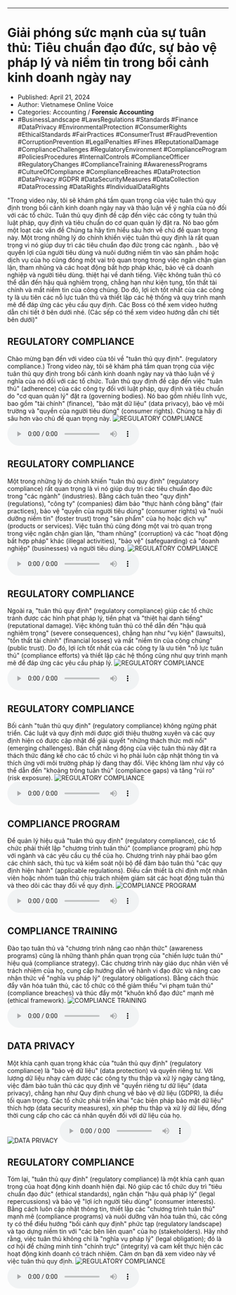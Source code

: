 
---

# Giải phóng sức mạnh của sự tuân thủ: Tiêu chuẩn đạo đức, sự bảo vệ pháp lý và niềm tin trong bối cảnh kinh doanh ngày nay

- Published: April 21, 2024
- Author: Vietnamese Online Voice
- Categories: Accounting / **Forensic Accounting**
- #BusinessLandscape #LawsRegulations #Standards #Finance #DataPrivacy #EnvironmentalProtection #ConsumerRights #EthicalStandards #FairPractices #ConsumerTrust #FraudPrevention #CorruptionPrevention #LegalPenalties #Fines #ReputationalDamage #ComplianceChallenges #RegulatoryEnvironment #ComplianceProgram #PoliciesProcedures #InternalControls #ComplianceOfficer #RegulatoryChanges #ComplianceTraining #AwarenessPrograms #CultureOfCompliance #ComplianceBreaches #DataProtection #DataPrivacy #GDPR #DataSecurityMeasures #DataCollection #DataProcessing #DataRights #IndividualDataRights

"Trong video này, tôi sẽ khám phá tầm quan trọng của việc tuân thủ quy định trong bối cảnh kinh doanh ngày nay và thảo luận về ý nghĩa của nó đối với các tổ chức. Tuân thủ quy định đề cập đến việc các công ty tuân thủ luật pháp, quy định và tiêu chuẩn do cơ quan quản lý đặt ra. Nó bao gồm một loạt các vấn đề Chúng ta hãy tìm hiểu sâu hơn về chủ đề quan trọng này. Một trong những lý do chính khiến việc tuân thủ quy định là rất quan trọng vì nó giúp duy trì các tiêu chuẩn đạo đức trong các ngành. , bảo vệ quyền lợi của người tiêu dùng và nuôi dưỡng niềm tin vào sản phẩm hoặc dịch vụ của họ cũng đóng một vai trò quan trọng trong việc ngăn chặn gian lận, tham nhũng và các hoạt động bất hợp pháp khác, bảo vệ cả doanh nghiệp và người tiêu dùng. thiệt hại về danh tiếng. Việc không tuân thủ có thể dẫn đến hậu quả nghiêm trọng, chẳng hạn như kiện tụng, tổn thất tài chính và mất niềm tin của công chúng. Do đó, lợi ích tốt nhất của các công ty là ưu tiên các nỗ lực tuân thủ và thiết lập các hệ thống và quy trình mạnh mẽ để đáp ứng các yêu cầu quy định. Các Boss có thể xem video hướng dẫn chi tiết ở bên dưới nhé. (Các sếp có thể xem video hướng dẫn chi tiết bên dưới)"


## REGULATORY COMPLIANCE

Chào mừng bạn đến với video của tôi về "tuân thủ quy định". (regulatory compliance.) Trong video này, tôi sẽ khám phá tầm quan trọng của việc tuân thủ quy định trong bối cảnh kinh doanh ngày nay và thảo luận về ý nghĩa của nó đối với các tổ chức. Tuân thủ quy định đề cập đến việc "tuân thủ" (adherence) của các công ty đối với luật pháp, quy định và tiêu chuẩn do "cơ quan quản lý" đặt ra (governing bodies). Nó bao gồm nhiều lĩnh vực, bao gồm "tài chính" (finance), "bảo mật dữ liệu" (data privacy), bảo vệ môi trường và "quyền của người tiêu dùng" (consumer rights). Chúng ta hãy đi sâu hơn vào chủ đề quan trọng này.
![REGULATORY COMPLIANCE](https://http-archiver-apis-production-80.schnworks.com/storage/images/transitions/2024-04-21/transition--584718602-Montserrat-Regular-303F9F.jpg)
<audio controls>
    <source src="https://http-archiver-apis-production-80.schnworks.com/storage/audio/file-22061862046.mp3" type="audio/mpeg">
</audio>



## REGULATORY COMPLIANCE

Một trong những lý do chính khiến "tuân thủ quy định" (regulatory compliance) rất quan trọng là vì nó giúp duy trì các tiêu chuẩn đạo đức trong "các ngành" (industries). Bằng cách tuân theo "quy định" (regulations), "công ty" (companies) đảm bảo "thực hành công bằng" (fair practices), bảo vệ "quyền của người tiêu dùng" (consumer rights) và "nuôi dưỡng niềm tin" (foster trust) trong "sản phẩm" của họ hoặc dịch vụ" (products or services). Việc tuân thủ cũng đóng một vai trò quan trọng trong việc ngăn chặn gian lận, "tham nhũng" (corruption) và các "hoạt động bất hợp pháp" khác (illegal activities), "bảo vệ" (safeguarding) cả "doanh nghiệp" (businesses) và người tiêu dùng.
![REGULATORY COMPLIANCE](https://http-archiver-apis-production-80.schnworks.com/storage/images/transitions/2024-04-21/transition--5370641513-Montserrat-SemiBold-004895.jpg)
<audio controls>
    <source src="https://http-archiver-apis-production-80.schnworks.com/storage/audio/file-29081223326.mp3" type="audio/mpeg">
</audio>



## REGULATORY COMPLIANCE

Ngoài ra, "tuân thủ quy định" (regulatory compliance) giúp các tổ chức tránh được các hình phạt pháp lý, tiền phạt và "thiệt hại danh tiếng" (reputational damage). Việc không tuân thủ có thể dẫn đến "hậu quả nghiêm trọng" (severe consequences), chẳng hạn như "vụ kiện" (lawsuits), "tổn thất tài chính" (financial losses) và mất "niềm tin của công chúng" (public trust). Do đó, lợi ích tốt nhất của các công ty là ưu tiên "nỗ lực tuân thủ" (compliance efforts) và thiết lập các hệ thống cũng như quy trình mạnh mẽ để đáp ứng các yêu cầu pháp lý.
![REGULATORY COMPLIANCE](https://http-archiver-apis-production-80.schnworks.com/storage/images/transitions/2024-04-21/transition-12337327334-Montserrat-Thin-7B1FA2.jpg)
<audio controls>
    <source src="https://http-archiver-apis-production-80.schnworks.com/storage/audio/file-29462930335.mp3" type="audio/mpeg">
</audio>



## REGULATORY COMPLIANCE

Bối cảnh "tuân thủ quy định" (regulatory compliance) không ngừng phát triển. Các luật và quy định mới được giới thiệu thường xuyên và các quy định hiện có được cập nhật để giải quyết "những thách thức mới nổi" (emerging challenges). Bản chất năng động của việc tuân thủ này đặt ra thách thức đáng kể cho các tổ chức vì họ phải luôn cập nhật thông tin và thích ứng với môi trường pháp lý đang thay đổi. Việc không làm như vậy có thể dẫn đến "khoảng trống tuân thủ" (compliance gaps) và tăng "rủi ro" (risk exposure).
![REGULATORY COMPLIANCE](https://http-archiver-apis-production-80.schnworks.com/storage/images/transitions/2024-04-21/transition--11493805715-Montserrat-ExtraBold-303F9F.jpg)
<audio controls>
    <source src="https://http-archiver-apis-production-80.schnworks.com/storage/audio/file-7396432966.mp3" type="audio/mpeg">
</audio>



## COMPLIANCE PROGRAM

Để quản lý hiệu quả "tuân thủ quy định" (regulatory compliance), các tổ chức phải thiết lập "chương trình tuân thủ" (compliance program) phù hợp với ngành và các yêu cầu cụ thể của họ. Chương trình này phải bao gồm các chính sách, thủ tục và kiểm soát nội bộ để đảm bảo tuân thủ "các quy định hiện hành" (applicable regulations). Điều cần thiết là chỉ định một nhân viên hoặc nhóm tuân thủ chịu trách nhiệm giám sát các hoạt động tuân thủ và theo dõi các thay đổi về quy định.
![COMPLIANCE PROGRAM](https://http-archiver-apis-production-80.schnworks.com/storage/images/transitions/2024-04-21/transition-63424788848-Montserrat-Bold-4A148C.jpg)
<audio controls>
    <source src="https://http-archiver-apis-production-80.schnworks.com/storage/audio/file-6582105896.mp3" type="audio/mpeg">
</audio>



## COMPLIANCE TRAINING

Đào tạo tuân thủ và "chương trình nâng cao nhận thức" (awareness programs) cũng là những thành phần quan trọng của "chiến lược tuân thủ" hiệu quả (compliance strategy). Các chương trình này giáo dục nhân viên về trách nhiệm của họ, cung cấp hướng dẫn về hành vi đạo đức và nâng cao nhận thức về "nghĩa vụ pháp lý" (regulatory obligations). Bằng cách thúc đẩy văn hóa tuân thủ, các tổ chức có thể giảm thiểu "vi phạm tuân thủ" (compliance breaches) và thúc đẩy một "khuôn khổ đạo đức" mạnh mẽ (ethical framework).
![COMPLIANCE TRAINING](https://http-archiver-apis-production-80.schnworks.com/storage/images/transitions/2024-04-21/transition--203570377-Montserrat-Bold-004895.jpg)
<audio controls>
    <source src="https://http-archiver-apis-production-80.schnworks.com/storage/audio/file-8768484087.mp3" type="audio/mpeg">
</audio>



## DATA PRIVACY

Một khía cạnh quan trọng khác của "tuân thủ quy định" (regulatory compliance) là "bảo vệ dữ liệu" (data protection) và quyền riêng tư. Với lượng dữ liệu nhạy cảm được các công ty thu thập và xử lý ngày càng tăng, việc đảm bảo tuân thủ các quy định về "quyền riêng tư dữ liệu" (data privacy), chẳng hạn như Quy định chung về bảo vệ dữ liệu (GDPR), là điều tối quan trọng. Các tổ chức phải triển khai "các biện pháp bảo mật dữ liệu" thích hợp (data security measures), xin phép thu thập và xử lý dữ liệu, đồng thời cung cấp cho các cá nhân quyền đối với dữ liệu của họ.
![DATA PRIVACY](https://http-archiver-apis-production-80.schnworks.com/storage/images/transitions/2024-04-21/transition--6390128171-Montserrat-Medium-9C27B0.jpg)
<audio controls>
    <source src="https://http-archiver-apis-production-80.schnworks.com/storage/audio/file-17466156200.mp3" type="audio/mpeg">
</audio>



## REGULATORY COMPLIANCE

Tóm lại, "tuân thủ quy định" (regulatory compliance) là một khía cạnh quan trọng của hoạt động kinh doanh hiện đại. Nó giúp các tổ chức duy trì "tiêu chuẩn đạo đức" (ethical standards), ngăn chặn "hậu quả pháp lý" (legal repercussions) và bảo vệ "lợi ích người tiêu dùng" (consumer interests). Bằng cách luôn cập nhật thông tin, thiết lập các "chương trình tuân thủ" mạnh mẽ (compliance programs) và nuôi dưỡng văn hóa tuân thủ, các công ty có thể điều hướng "bối cảnh quy định" phức tạp (regulatory landscape) và tạo dựng niềm tin với "các bên liên quan" của họ (stakeholders). Hãy nhớ rằng, việc tuân thủ không chỉ là "nghĩa vụ pháp lý" (legal obligation); đó là cơ hội để chứng minh tính "chính trực" (integrity) và cam kết thực hiện các hoạt động kinh doanh có trách nhiệm. Cảm ơn bạn đã xem video này về việc tuân thủ quy định.
![REGULATORY COMPLIANCE](https://http-archiver-apis-production-80.schnworks.com/storage/images/transitions/2024-04-21/transition-54332547320-Montserrat-Bold-880E4F.jpg)
<audio controls>
    <source src="https://http-archiver-apis-production-80.schnworks.com/storage/audio/file-43057269485.mp3" type="audio/mpeg">
</audio>

